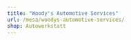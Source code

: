 ```yaml
---
title: "Woody's Automotive Services"
url: /mesa/woodys-automotive-services/
shop: Autowerkstatt
---
```

